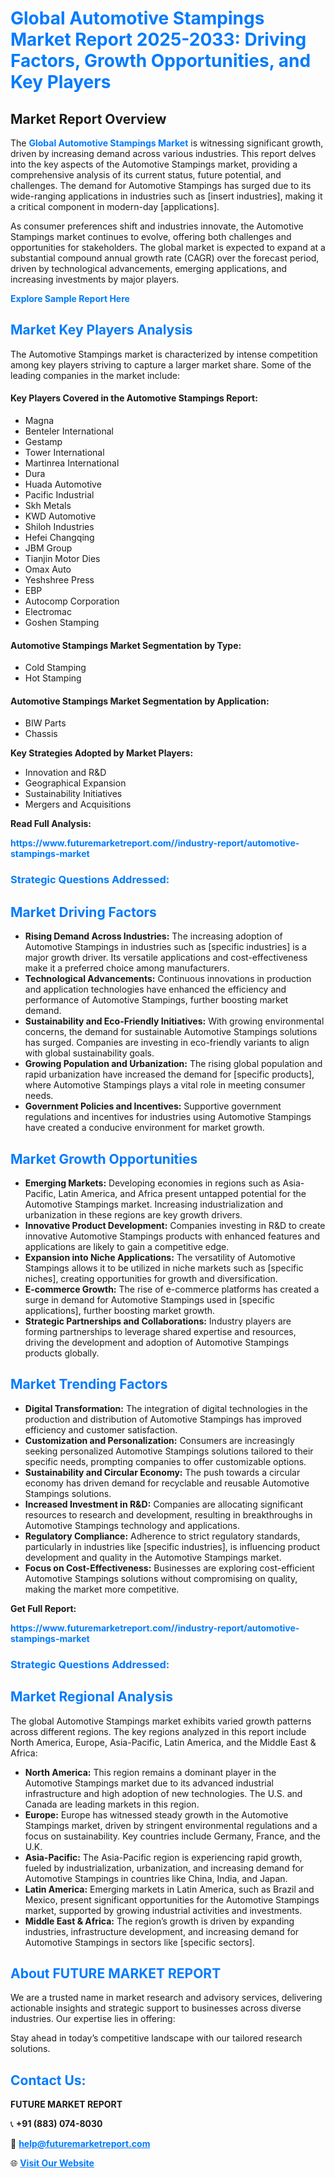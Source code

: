 <h1 style="color: #007BFF;">Global Automotive Stampings Market Report 2025-2033: Driving Factors, Growth Opportunities, and Key Players</h1>

<section id="overview">
<h2>Market Report Overview</h2>
<p>The <a href="https://www.futuremarketreport.com//industry-report/automotive-stampings-market" style="color: #007BFF; text-decoration: none;"><strong>Global Automotive Stampings Market</strong></a> is witnessing significant growth, driven by increasing demand across various industries. This report delves into the key aspects of the Automotive Stampings market, providing a comprehensive analysis of its current status, future potential, and challenges. The demand for Automotive Stampings has surged due to its wide-ranging applications in industries such as [insert industries], making it a critical component in modern-day [applications].</p>
<p>As consumer preferences shift and industries innovate, the Automotive Stampings market continues to evolve, offering both challenges and opportunities for stakeholders. The global market is expected to expand at a substantial compound annual growth rate (CAGR) over the forecast period, driven by technological advancements, emerging applications, and increasing investments by major players.</p>
</section>

<section id="overview">
<p><a href="https://www.futuremarketreport.com//request-sample/reportId=50061" style="color: #007BFF; text-decoration: none;"><strong>Explore Sample Report Here</strong></a></p>
</section>

<section id="key-players">
<h2 style="color: #007BFF;">Market Key Players Analysis</h2>
<p>The Automotive Stampings market is characterized by intense competition among key players striving to capture a larger market share. Some of the leading companies in the market include:</p>
<h4>Key Players Covered in the Automotive Stampings Report:</h4>
<ul><li>Magna</li><li>Benteler International</li><li>Gestamp</li><li>Tower International</li><li>Martinrea International</li><li>Dura</li><li>Huada Automotive</li><li>Pacific Industrial</li><li>Skh Metals</li><li>KWD Automotive</li><li>Shiloh Industries</li><li>Hefei Changqing</li><li>JBM Group</li><li>Tianjin Motor Dies</li><li>Omax Auto</li><li>Yeshshree Press</li><li>EBP</li><li>Autocomp Corporation</li><li>Electromac</li><li>Goshen Stamping</li></ul>
<h4>Automotive Stampings Market Segmentation by Type:</h4>
<ul><li>Cold Stamping</li><li>Hot Stamping</li></ul>

<h4>Automotive Stampings Market Segmentation by Application:</h4>
<ul><li>BIW Parts</li><li>Chassis</li></ul>
<p><strong>Key Strategies Adopted by Market Players:</strong></p>
<ul>
<li>Innovation and R&D</li>
<li>Geographical Expansion</li>
<li>Sustainability Initiatives</li>
<li>Mergers and Acquisitions</li>
</ul>
</section>

<section>
<p><strong>Read Full Analysis: </strong></p><a href="https://www.futuremarketreport.com//industry-report/automotive-stampings-market" style="color: #007BFF; text-decoration: none;"><strong>https://www.futuremarketreport.com//industry-report/automotive-stampings-market</strong></a>
<h3 style="color: #007BFF;">Strategic Questions Addressed:</h3>
</section>

<section id="driving-factors">
<h2 style="color: #007BFF;">Market Driving Factors</h2>
<ul>
<li><strong>Rising Demand Across Industries:</strong> The increasing adoption of Automotive Stampings in industries such as [specific industries] is a major growth driver. Its versatile applications and cost-effectiveness make it a preferred choice among manufacturers.</li>
<li><strong>Technological Advancements:</strong> Continuous innovations in production and application technologies have enhanced the efficiency and performance of Automotive Stampings, further boosting market demand.</li>
<li><strong>Sustainability and Eco-Friendly Initiatives:</strong> With growing environmental concerns, the demand for sustainable Automotive Stampings solutions has surged. Companies are investing in eco-friendly variants to align with global sustainability goals.</li>
<li><strong>Growing Population and Urbanization:</strong> The rising global population and rapid urbanization have increased the demand for [specific products], where Automotive Stampings plays a vital role in meeting consumer needs.</li>
<li><strong>Government Policies and Incentives:</strong> Supportive government regulations and incentives for industries using Automotive Stampings have created a conducive environment for market growth.</li>
</ul>
</section>

<section id="growth-opportunities">
<h2 style="color: #007BFF;">Market Growth Opportunities</h2>
<ul>
<li><strong>Emerging Markets:</strong> Developing economies in regions such as Asia-Pacific, Latin America, and Africa present untapped potential for the Automotive Stampings market. Increasing industrialization and urbanization in these regions are key growth drivers.</li>
<li><strong>Innovative Product Development:</strong> Companies investing in R&D to create innovative Automotive Stampings products with enhanced features and applications are likely to gain a competitive edge.</li>
<li><strong>Expansion into Niche Applications:</strong> The versatility of Automotive Stampings allows it to be utilized in niche markets such as [specific niches], creating opportunities for growth and diversification.</li>
<li><strong>E-commerce Growth:</strong> The rise of e-commerce platforms has created a surge in demand for Automotive Stampings used in [specific applications], further boosting market growth.</li>
<li><strong>Strategic Partnerships and Collaborations:</strong> Industry players are forming partnerships to leverage shared expertise and resources, driving the development and adoption of Automotive Stampings products globally.</li>
</ul>
</section>

<section id="trending-factors">
<h2 style="color: #007BFF;">Market Trending Factors</h2>
<ul>
<li><strong>Digital Transformation:</strong> The integration of digital technologies in the production and distribution of Automotive Stampings has improved efficiency and customer satisfaction.</li>
<li><strong>Customization and Personalization:</strong> Consumers are increasingly seeking personalized Automotive Stampings solutions tailored to their specific needs, prompting companies to offer customizable options.</li>
<li><strong>Sustainability and Circular Economy:</strong> The push towards a circular economy has driven demand for recyclable and reusable Automotive Stampings solutions.</li>
<li><strong>Increased Investment in R&D:</strong> Companies are allocating significant resources to research and development, resulting in breakthroughs in Automotive Stampings technology and applications.</li>
<li><strong>Regulatory Compliance:</strong> Adherence to strict regulatory standards, particularly in industries like [specific industries], is influencing product development and quality in the Automotive Stampings market.</li>
<li><strong>Focus on Cost-Effectiveness:</strong> Businesses are exploring cost-efficient Automotive Stampings solutions without compromising on quality, making the market more competitive.</li>
</ul>
</section>

<section>
<p><strong>Get Full Report: </strong></p><a href="https://www.futuremarketreport.com//industry-report/automotive-stampings-market" style="color: #007BFF; text-decoration: none;"><strong>https://www.futuremarketreport.com//industry-report/automotive-stampings-market</strong></a>
<h3 style="color: #007BFF;">Strategic Questions Addressed:</h3>
</section>


<section id="regional-analysis">
<h2 style="color: #007BFF;">Market Regional Analysis</h2>
<p>The global Automotive Stampings market exhibits varied growth patterns across different regions. The key regions analyzed in this report include North America, Europe, Asia-Pacific, Latin America, and the Middle East & Africa:</p>
<ul>
<li><strong>North America:</strong> This region remains a dominant player in the Automotive Stampings market due to its advanced industrial infrastructure and high adoption of new technologies. The U.S. and Canada are leading markets in this region.</li>
<li><strong>Europe:</strong> Europe has witnessed steady growth in the Automotive Stampings market, driven by stringent environmental regulations and a focus on sustainability. Key countries include Germany, France, and the U.K.</li>
<li><strong>Asia-Pacific:</strong> The Asia-Pacific region is experiencing rapid growth, fueled by industrialization, urbanization, and increasing demand for Automotive Stampings in countries like China, India, and Japan.</li>
<li><strong>Latin America:</strong> Emerging markets in Latin America, such as Brazil and Mexico, present significant opportunities for the Automotive Stampings market, supported by growing industrial activities and investments.</li>
<li><strong>Middle East & Africa:</strong> The region’s growth is driven by expanding industries, infrastructure development, and increasing demand for Automotive Stampings in sectors like [specific sectors].</li>
</ul>
</section>

<footer>
<h2 style="color: #007BFF;">About FUTURE MARKET REPORT</h2>
<p>We are a trusted name in market research and advisory services, delivering actionable insights and strategic support to businesses across diverse industries. Our expertise lies in offering:</p>

<p>Stay ahead in today’s competitive landscape with our tailored research solutions.</p>

<h2 style="color: #007BFF;">Contact Us:</h2>
<p><strong>FUTURE MARKET REPORT</strong></p>
<p>📞 <strong>+91 (883) 074-8030</strong></p>
<p>📧 <strong><a href="mailto:help@futuremarketreport.com" style="color: #007BFF;">help@futuremarketreport.com</a></strong></p>
<p>🌐 <strong><a href="https://www.futuremarketreport.com/" style="color: #007BFF;">Visit Our Website</a></strong></p>
</footer>